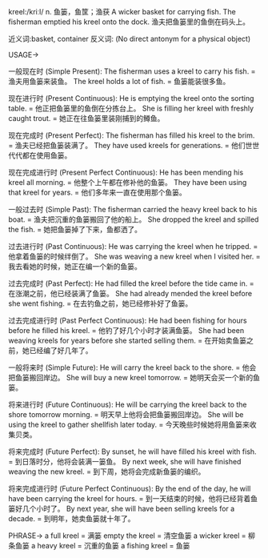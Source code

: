 kreel:/kriːl/
n.
鱼篓，鱼筐；渔获
A wicker basket for carrying fish.
The fisherman emptied his kreel onto the dock. 渔夫把鱼篓里的鱼倒在码头上。

近义词:basket, container
反义词: (No direct antonym for a physical object)

USAGE->

一般现在时 (Simple Present):
The fisherman uses a kreel to carry his fish. = 渔夫用鱼篓来装鱼。
The kreel holds a lot of fish. = 鱼篓能装很多鱼。

现在进行时 (Present Continuous):
He is emptying the kreel onto the sorting table. = 他正把鱼篓里的鱼倒在分拣台上。
She is filling her kreel with freshly caught trout. = 她正在往鱼篓里装刚捕到的鳟鱼。

现在完成时 (Present Perfect):
The fisherman has filled his kreel to the brim. = 渔夫已经把鱼篓装满了。
They have used kreels for generations. = 他们世世代代都在使用鱼篓。

现在完成进行时 (Present Perfect Continuous):
He has been mending his kreel all morning. = 他整个上午都在修补他的鱼篓。
They have been using that kreel for years. = 他们多年来一直在使用那个鱼篓。

一般过去时 (Simple Past):
The fisherman carried the heavy kreel back to his boat. = 渔夫把沉重的鱼篓搬回了他的船上。
She dropped the kreel and spilled the fish. = 她把鱼篓掉了下来，鱼都洒了。

过去进行时 (Past Continuous):
He was carrying the kreel when he tripped. = 他拿着鱼篓的时候绊倒了。
She was weaving a new kreel when I visited her. = 我去看她的时候，她正在编一个新的鱼篓。

过去完成时 (Past Perfect):
He had filled the kreel before the tide came in. = 在涨潮之前，他已经装满了鱼篓。
She had already mended the kreel before she went fishing. = 在去钓鱼之前，她已经修补好了鱼篓。

过去完成进行时 (Past Perfect Continuous):
He had been fishing for hours before he filled his kreel. = 他钓了好几个小时才装满鱼篓。
She had been weaving kreels for years before she started selling them. = 在开始卖鱼篓之前，她已经编了好几年了。

一般将来时 (Simple Future):
He will carry the kreel back to the shore. = 他会把鱼篓搬回岸边。
She will buy a new kreel tomorrow. = 她明天会买一个新的鱼篓。

将来进行时 (Future Continuous):
He will be carrying the kreel back to the shore tomorrow morning. = 明天早上他将会把鱼篓搬回岸边。
She will be using the kreel to gather shellfish later today. = 今天晚些时候她将用鱼篓来收集贝类。

将来完成时 (Future Perfect):
By sunset, he will have filled his kreel with fish. = 到日落时分，他将会装满一篓鱼。
By next week, she will have finished weaving the new kreel. = 到下周，她将会完成新鱼篓的编织。

将来完成进行时 (Future Perfect Continuous):
By the end of the day, he will have been carrying the kreel for hours. = 到一天结束的时候，他将已经背着鱼篓好几个小时了。
By next year, she will have been selling kreels for a decade. = 到明年，她卖鱼篓就十年了。


PHRASE->
a full kreel = 满篓
empty the kreel = 清空鱼篓
a wicker kreel = 柳条鱼篓
a heavy kreel = 沉重的鱼篓
a fishing kreel = 鱼篓
